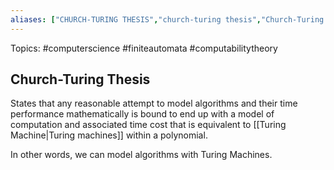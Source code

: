 ```yaml
---
aliases: ["CHURCH-TURING THESIS","church-turing thesis","Church-Turing Thesis"] 
---
```

Topics: #computerscience #finiteautomata #computabilitytheory 

## Church-Turing Thesis
States that any reasonable attempt to model algorithms and their time performance mathematically is bound to end up with a model of computation and associated time cost that is equivalent to [[Turing Machine|Turing machines]] within a polynomial.

In other words, we can model algorithms with Turing Machines. 

